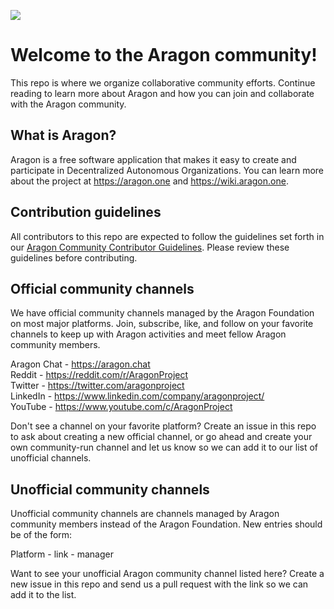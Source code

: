 <img src="https://wiki.aragon.one/images/logo_text_right_dark.png"></img>

# Welcome to the Aragon community!
This repo is where we organize collaborative community efforts. Continue reading to learn more about Aragon and how you can join and collaborate with the Aragon community.

## What is Aragon?
Aragon is a free software application that makes it easy to create and participate in Decentralized Autonomous Organizations. You can learn more about the project at https://aragon.one and https://wiki.aragon.one.

## Contribution guidelines  
All contributors to this repo are expected to follow the guidelines set forth in our [Aragon Community Contributor Guidelines](https://github.com/aragon/community/blob/master/CONTRIBUTING.md). Please review these guidelines before contributing. 

## Official community channels  
We have official community channels managed by the Aragon Foundation on most major platforms. Join, subscribe, like, and follow on your favorite channels to keep up with Aragon activities and meet fellow Aragon community members.  

Aragon Chat - https://aragon.chat  
Reddit - https://reddit.com/r/AragonProject  
Twitter - https://twitter.com/aragonproject  
LinkedIn - https://www.linkedin.com/company/aragonproject/  
YouTube - https://www.youtube.com/c/AragonProject  

Don't see a channel on your favorite platform? Create an issue in this repo to ask about creating a new official channel, or go ahead and create your own community-run channel and let us know so we can add it to our list of unofficial channels.  

## Unofficial community channels  
Unofficial community channels are channels managed by Aragon community members instead of the Aragon Foundation. New entries should be of the form:  

Platform - link - manager  

Want to see your unofficial Aragon community channel listed here? Create a new issue in this repo and send us a pull request with the link so we can add it to the list.
